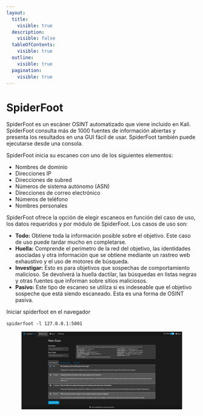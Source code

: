 ```yaml
---
layout:
  title:
    visible: true
  description:
    visible: false
  tableOfContents:
    visible: true
  outline:
    visible: true
  pagination:
    visible: true
---
```


# SpiderFoot

SpiderFoot es un escáner OSINT automatizado que viene incluido en Kali. SpiderFoot consulta más de 1000 fuentes de información abiertas y presenta los resultados en una GUI fácil de usar. SpiderFoot también puede ejecutarse desde una consola.

SpiderFoot inicia su escaneo con uno de los siguientes elementos:

* Nombres de dominio
* Direcciones IP
* Direcciones de subred
* Números de sistema autónomo (ASN)
* Direcciones de correo electrónico
* Números de teléfono
* Nombres personales

SpiderFoot ofrece la opción de elegir escaneos en función del caso de uso, los datos requeridos y por módulo de SpiderFoot. Los casos de uso son:

* **Todo:** Obtiene toda la información posible sobre el objetivo. Este caso de uso puede tardar mucho en completarse.
* **Huella:** Comprende el perímetro de la red del objetivo, las identidades asociadas y otra información que se obtiene mediante un rastreo web exhaustivo y el uso de motores de búsqueda.
* **Investigar:** Esto es para objetivos que sospechas de comportamiento malicioso. Se devolverá la huella dactilar, las búsquedas en listas negras y otras fuentes que informan sobre sitios maliciosos.
* **Pasivo:** Este tipo de escaneo se utiliza si es indeseable que el objetivo sospeche que está siendo escaneado. Esta es una forma de OSINT pasiva.



Iniciar spiderfoot en el navegador

```
spiderfoot -l 127.0.0.1:5001
```

<figure><img src="../../../.gitbook/assets/2023-10-27_01-30.png" alt=""><figcaption></figcaption></figure>
